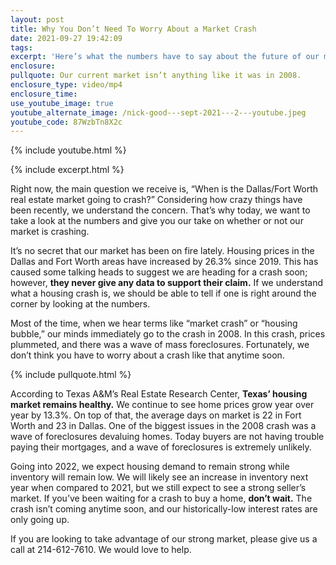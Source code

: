 ```yaml
---
layout: post
title: Why You Don’t Need To Worry About a Market Crash
date: 2021-09-27 19:42:09
tags:
excerpt: 'Here’s what the numbers have to say about the future of our market. '
enclosure:
pullquote: Our current market isn’t anything like it was in 2008.
enclosure_type: video/mp4
enclosure_time:
use_youtube_image: true
youtube_alternate_image: /nick-good---sept-2021---2---youtube.jpeg
youtube_code: 87WzbTn8X2c
---
```

{% include youtube.html %}

{% include excerpt.html %}

Right now, the main question we receive is, “When is the Dallas/Fort Worth real estate market going to crash?” Considering how crazy things have been recently, we understand the concern. That’s why today, we want to take a look at the numbers and give you our take on whether or not our market is crashing.&nbsp;

It’s no secret that our market has been on fire lately. Housing prices in the Dallas and Fort Worth areas have increased by 26.3% since 2019. This has caused some talking heads to suggest we are heading for a crash soon; however, **they never give any data to support their claim.** If we understand what a housing crash is, we should be able to tell if one is right around the corner by looking at the numbers.&nbsp;

Most of the time, when we hear terms like “market crash” or “housing bubble,” our minds immediately go to the crash in 2008. In this crash, prices plummeted, and there was a wave of mass foreclosures. Fortunately, we don’t think you have to worry about a crash like that anytime soon.

{% include pullquote.html %}

According to Texas A&M’s Real Estate Research Center, **Texas’ housing market remains healthy.** We continue to see home prices grow year over year by 13.3%. On top of that, the average days on market is 22 in Fort Worth and 23 in Dallas. One of the biggest issues in the 2008 crash was a wave of foreclosures devaluing homes. Today buyers are not having trouble paying their mortgages, and a wave of foreclosures is extremely unlikely.&nbsp;

Going into 2022, we expect housing demand to remain strong while inventory will remain low. We will likely see an increase in inventory next year when compared to 2021, but we still expect to see a strong seller’s market. If you’ve been waiting for a crash to buy a home, **don’t wait.** The crash isn’t coming anytime soon, and our historically-low interest rates are only going up.&nbsp;

If you are looking to take advantage of our strong market, please give us a call at 214-612-7610. We would love to help.&nbsp;<br>&nbsp;
